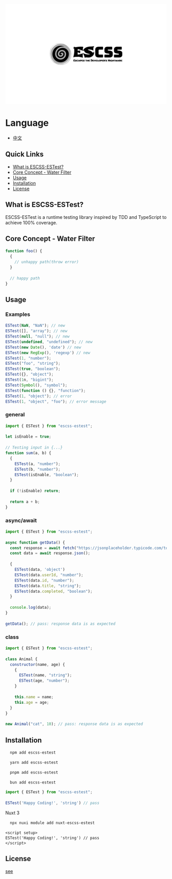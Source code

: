 ![logo](https://github.com/ESCSS-labs/ESCSS/blob/main/assets/logo.png)

# Language

- [中文](./README-zh.md)

## Quick Links

- [What is ESCSS-ESTest?](#what-is-escss-estest)
- [Core Concept - Water Filter](#core-concept---water-filter)
- [Usage](#usage)
- [Installation](#installation)
- [License](#license)

## What is ESCSS-ESTest?

ESCSS-ESTest is a runtime testing library inspired by TDD and TypeScript to achieve 100% coverage.

## Core Concept - Water Filter

```js
function foo() {
  {
    // unhappy path(throw error)
  }

  // happy path
}
```

## Usage

### Examples

```js
ESTest(NaN, "NaN"); // new
ESTest([], "array"); // new
ESTest(null, "null"); // new
ESTest(undefined, "undefined"); // new
ESTest(new Date(), 'date') // new
ESTest(new RegExp(), 'regexp') // new
ESTest(1, "number");
ESTest("foo", "string");
ESTest(true, "boolean");
ESTest({}, "object");
ESTest(1n, "bigint");
ESTest(Symbol(), "symbol");
ESTest(function () {}, "function");
ESTest(1, "object"); // error
ESTest(1, "object", "foo"); // error message
```

### general

```js
import { ESTest } from "escss-estest";

let isEnable = true;

// Testing input in {...}
function sum(a, b) {
  {
    ESTest(a, "number");
    ESTest(b, "number");
    ESTest(isEnable, "boolean");
  }

  if (!isEnable) return;

  return a + b;
}
```

### async/await

```js
import { ESTest } from "escss-estest";

async function getData() {
  const response = await fetch("https://jsonplaceholder.typicode.com/todos/1");
  const data = await response.json();

  {
    ESTest(data, 'object')
    ESTest(data.userId, "number");
    ESTest(data.id, "number");
    ESTest(data.title, "string");
    ESTest(data.completed, "boolean");
  }

  console.log(data);
}

getData(); // pass: response data is as expected
```

### class

```js
import { ESTest } from "escss-estest";

class Animal {
  constructor(name, age) {
    {
      ESTest(name, "string");
      ESTest(age, "number");
    }

    this.name = name;
    this.age = age;
  }
}

new Animal("cat", 10); // pass: response data is as expected
```

## Installation

```bash
  npm add escss-estest
```

```bash
  yarn add escss-estest
```

```bash
  pnpm add escss-estest
```

```bash
  bun add escss-estest
```

```javascript
import { ESTest } from "escss-estest";

ESTest('Happy Coding!', 'string') // pass
```

Nuxt 3
```bash
  npx nuxi module add nuxt-escss-estest
```

```vue
<script setup>
ESTest('Happy Coding!', 'string') // pass
</script>
```

## License

[see](https://github.com/ESCSS-labs/ESCSS-ESTest?tab=License-1-ov-file)

